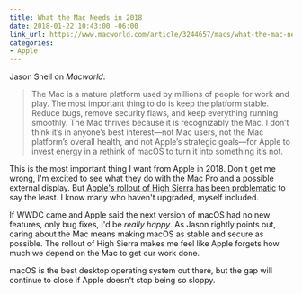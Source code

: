 ```yaml
---
title: What the Mac Needs in 2018
date: 2018-01-22 10:43:00 -06:00
link_url: https://www.macworld.com/article/3244657/macs/what-the-mac-needs-in-2018.html
categories:
- Apple
---
```


Jason Snell on *Macworld*:

> The Mac is a mature platform used by millions of people for work and play. The most important thing to do is keep the platform stable. Reduce bugs, remove security flaws, and keep everything running smoothly. The Mac thrives because it is recognizably the Mac. I don’t think it’s in anyone’s best interest—not Mac users, not the Mac platform’s overall health, and not Apple’s strategic goals—for Apple to invest energy in a rethink of macOS to turn it into something it’s not.

This is the most important thing I want from Apple in 2018. Don't get me wrong, I'm excited to see what they do with the Mac Pro and a possible external display. But [Apple's rollout of High Sierra has been problematic](https://www.theverge.com/2017/12/2/16727238/apple-macos-ios-software-problems-updates) to say the least. I know many who haven't upgraded, myself included.

If WWDC came and Apple said the next version of macOS had no new features, only bug fixes, I'd be *really happy*. As Jason rightly points out, caring about the Mac means making macOS as stable and secure as possible. The rollout of High Sierra makes me feel like Apple forgets how much we depend on the Mac to get our work done.

macOS is the best desktop operating system out there, but the gap will continue to close if Apple doesn't stop being so sloppy.
